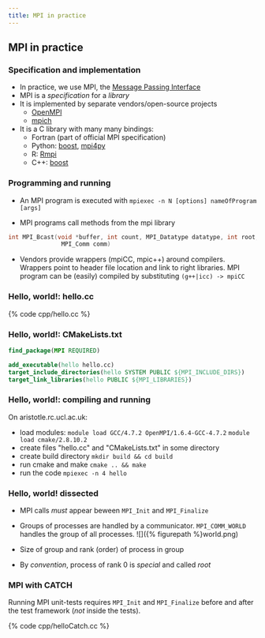 ```yaml
---
title: MPI in practice
---
```


## MPI in practice




### Specification and implementation

* In practice, we use MPI, the [Message Passing Interface](http://en.wikipedia.org/wiki/Message_Passing_Interface)
* MPI is a *specification* for a *library*
* It is implemented by separate vendors/open-source projects
     - [OpenMPI](http://www.open-mpi.org/)
     - [mpich](http://www.mpich.org/)
* It is a C library with many many bindings:
     - Fortran (part of official MPI specification)
     - Python: [boost](http://www.boost.org/doc/libs/1_55_0/doc/html/mpi/python.html), [mpi4py](http://mpi4py.scipy.org/)
     - R: [Rmpi](http://cran.r-project.org/web/packages/Rmpi/index.html)
     - C++: [boost](http://www.boost.org/doc/libs/1_57_0/doc/html/mpi.html)

### Programming and running

* An MPI program is executed with ``mpiexec -n N [options] nameOfProgram [args]``

* MPI programs call methods from the mpi library

``` cpp
int MPI_Bcast(void *buffer, int count, MPI_Datatype datatype, int root,
               MPI_Comm comm)
```

* Vendors provide wrappers (mpiCC, mpic++) around compilers.
  Wrappers point to header file location and link to right libraries.
  MPI program can be (easily) compiled by substituting ``(g++|icc) -> mpiCC``

### Hello, world!: hello.cc

{% code cpp/hello.cc %}

### Hello, world!: CMakeLists.txt

``` CMake
find_package(MPI REQUIRED)

add_executable(hello hello.cc)
target_include_directories(hello SYSTEM PUBLIC ${MPI_INCLUDE_DIRS})
target_link_libraries(hello PUBLIC ${MPI_LIBRARIES})
```

### Hello, world!: compiling and running

On aristotle.rc.ucl.ac.uk:

- load modules:
  ``module load GCC/4.7.2 OpenMPI/1.6.4-GCC-4.7.2``
  ``module load cmake/2.8.10.2``
- create files "hello.cc" and "CMakeLists.txt" in some directory
- create build directory ``mkdir build && cd build``
- run cmake and make ``cmake .. && make``
- run the code ``mpiexec -n 4 hello``

### Hello, world! dissected

- MPI calls *must* appear beween ``MPI_Init`` and ``MPI_Finalize``
- Groups of processes are handled by a communicator. `MPI_COMM_WORLD` handles
    the group of all processes.
    ![]({% figurepath %}world.png)

- Size of group and rank (order) of process in group
- By *convention*, process of rank 0 is *special* and called *root*

### MPI with CATCH

Running MPI unit-tests requires ``MPI_Init`` and ``MPI_Finalize`` before and after the
test framework (*not* inside the tests).

{% code cpp/helloCatch.cc %}
